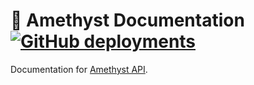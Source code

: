 # 💜 Amethyst Documentation [![GitHub deployments](https://img.shields.io/github/deployments/realms-developers/Amethyst.Documentation/github-pages)](https://github.com/realms-developers/Amethyst.Documentation/deployments/github-pages)

Documentation for [Amethyst API](https://github.com/realms-developers/Amethyst.API/).
